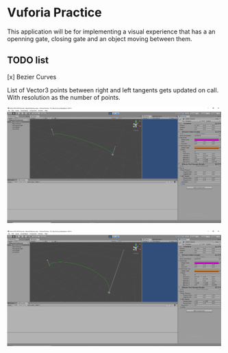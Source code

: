# Vuforia Practice 

This application will be for implementing a visual experience that has a an openning gate, closing gate and an object moving between them. 

## TODO list

[x] Bezier Curves

List of Vector3 points between right and left tangents gets updated on call.
With resolution as the number of points.

<img src="Progress//Bezier//Curve1.PNG"
    alt="drawing"
    style="width:500px;" />

<img src="Progress//Bezier//Curve2.PNG"
    alt="drawing"
    style="width:500px;" />



